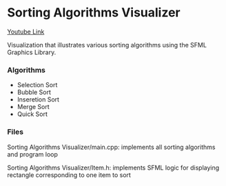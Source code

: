 # Sorting Algorithms Visualizer
[Youtube Link](https://youtu.be/iYjch18GWvI)

Visualization that illustrates various sorting algorithms using the SFML Graphics Library.


### Algorithms
* Selection Sort
* Bubble Sort
* Inseretion Sort
* Merge Sort
* Quick Sort

### Files
Sorting Algorithms Visualizer/main.cpp: implements all sorting algorithms and program loop

Sorting Algorithms Visualizer/Item.h: implements SFML logic for displaying rectangle corresponding to one item to sort
